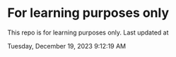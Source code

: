 # For learning purposes only
This repo is for learning purposes only.
Last updated at

Tuesday, December 19, 2023 9:12:19 AM

